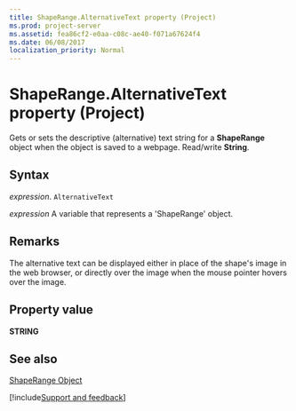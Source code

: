 ```yaml
---
title: ShapeRange.AlternativeText property (Project)
ms.prod: project-server
ms.assetid: fea86cf2-e0aa-c08c-ae40-f071a67624f4
ms.date: 06/08/2017
localization_priority: Normal
---
```



# ShapeRange.AlternativeText property (Project)
Gets or sets the descriptive (alternative) text string for a  **ShapeRange** object when the object is saved to a webpage. Read/write **String**.

## Syntax

_expression_. `AlternativeText`

 _expression_ A variable that represents a 'ShapeRange' object.


## Remarks

The alternative text can be displayed either in place of the shape's image in the web browser, or directly over the image when the mouse pointer hovers over the image.


## Property value

 **STRING**


## See also


[ShapeRange Object](Project.shaperange.md)

[!include[Support and feedback](~/includes/feedback-boilerplate.md)]
